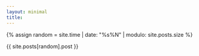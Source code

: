 ```yaml
---
layout: minimal
title: 
---
```


{% assign random = site.time | date: "%s%N" | modulo: site.posts.size %}


{{ site.posts[random].post }}
